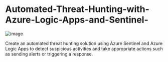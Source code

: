 # Automated-Threat-Hunting-with-Azure-Logic-Apps-and-Sentinel-

![image](https://github.com/user-attachments/assets/9353ecd1-5646-44a0-a036-acc854aeca23)


Create an automated threat hunting solution using Azure Sentinel and Azure Logic Apps to detect suspicious activities and take appropriate actions such as sending alerts or triggering a response.
